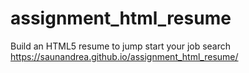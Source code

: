 # assignment_html_resume
Build an HTML5 resume to jump start your job search
https://saunandrea.github.io/assignment_html_resume/
